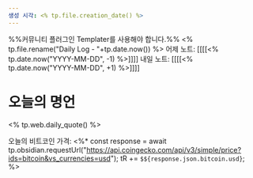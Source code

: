 ```yaml
---
생성 시각: <% tp.file.creation_date() %>
---
```

%%커뮤니티 플러그인 Templater를 사용해야 합니다.%%
<% tp.file.rename("Daily Log - "+tp.date.now()) %>
어제 노트: [[[[<% tp.date.now("YYYY-MM-DD", -1) %>]]]]
내일 노트: [[[[<% tp.date.now("YYYY-MM-DD", +1) %>]]]]

# 오늘의 명언
<% tp.web.daily_quote() %>


오늘의 비트코인 가격:
<%*
const response = await tp.obsidian.requestUrl("https://api.coingecko.com/api/v3/simple/price?ids=bitcoin&vs_currencies=usd");
tR += `$${response.json.bitcoin.usd}`;
%>
